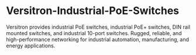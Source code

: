 # Versitron-Industrial-PoE-Switches
Versitron provides industrial PoE switches, industrial PoE+ switches, DIN rail mounted switches, and industrial 10-port switches. Rugged, reliable, and high-performance networking for industrial automation, manufacturing, and energy applications.
